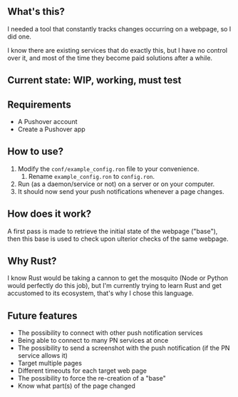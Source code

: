 ## What's this?
I needed a tool that constantly tracks changes occurring on a webpage, so I did one.

I know there are existing services that do exactly this, but I have no control over it, and most of the time they become paid solutions after a while.


## Current state: WIP, working, must test

## Requirements
* A Pushover account
* Create a Pushover app

## How to use?
1. Modify the `conf/example_config.ron` file to your convenience.
   1. Rename `example_config.ron` to `config.ron`.
2. Run (as a daemon/service or not) on a server or on your computer.
3. It should now send your push notifications whenever a page changes.

## How does it work?
A first pass is made to retrieve the initial state of the webpage ("base"), then this base is used to check upon ulterior checks of the same webpage.

## Why Rust?
I know Rust would be taking a cannon to get the mosquito (Node or Python would perfectly do this job), but I'm currently trying to learn Rust and get accustomed to its ecosystem, that's why I chose this language.

## Future features
* The possibility to connect with other push notification services
* Being able to connect to many PN services at once
* The possibility to send a screenshot with the push notification (if the PN service allows it)
* Target multiple pages
* Different timeouts for each target web page
* The possibility to force the re-creation of a "base"
* Know what part(s) of the page changed
